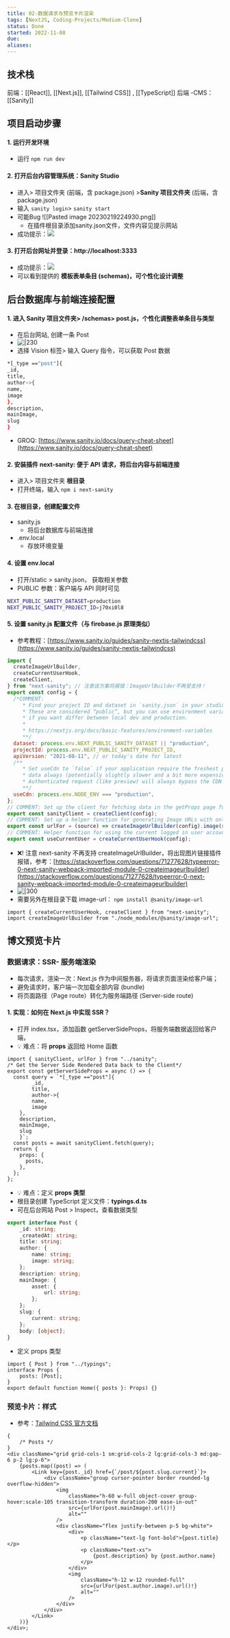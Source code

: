 ```yaml
---
title: 02-数据请求与预览卡片渲染
tags: [NextJS, Coding-Projects/Medium-Clone]
status: Done
started: 2022-11-08
due: 
aliases: 
---
```

## 技术栈
前端：[[React]], [[Next.js]], [[Tailwind CSS]] , [[TypeScript]]
后端 -CMS：[[Sanity]]
## 项目启动步骤
#### 1. 运行开发环境
- 运行 `npm run dev`
#### 2. 打开后台内容管理系统：Sanity Studio
- 进入> 项目文件夹 (前端，含 package.json) >**Sanity 项目文件夹** (后端，含 package.json)
- 输入 `sanity login`> `sanity start`
- 可能Bug ![[Pasted image 20230219224930.png]]
	- 在插件根目录添加sanity.json文件，文件内容见提示网站
- 成功提示：![](https://cdn.nlark.com/yuque/0/2022/png/29677165/1667816734814-c82315ac-430a-469d-9ba1-e0fba8f5ba1e.png)
#### 3. 打开后台网址并登录：http://localhost:3333
- 成功提示：![](https://cdn.nlark.com/yuque/0/2022/png/29677165/1667816908364-20aa7c2b-cf30-445b-bead-7fdca9ac140a.png)
- 可以看到提供的 **模板表单条目 (schemas)，可个性化设计调整**
## 后台数据库与前端连接配置
#### 1. 进入 Sanity 项目文件夹> /schemas> post.js，个性化调整表单条目与类型
- 在后台网站, 创建一条 Post
- ![|230](https://cdn.nlark.com/yuque/0/2022/png/29677165/1667887075605-f31e8541-a923-457a-a315-e64444f0578a.png)
- 选择 Vision 标签> 输入 Query 指令，可以获取 Post 数据

```bash
*[_type =="post"]{
_id,
title,
author->{
name,
image
},
description,
mainImage,
slug
}
```

- GROQ: [https://www.sanity.io/docs/query-cheat-sheet](https://www.sanity.io/docs/query-cheat-sheet)
#### 2. 安装插件 next-sanity: 便于 API 请求，将后台内容与前端连接
- 进入> 项目文件夹 **根目录**
- 打开终端，输入 `npm i next-sanity`
#### 3. 在根目录，创建配置文件
- sanity.js
	- 将后台数据库与前端连接
- .env.local
	- 存放环境变量
#### 4. 设置 env.local
- 打开/static > sanity.json， 获取相关参数
- PUBLIC 参数：客户端与 API 同时可见

```bash
NEXT_PUBLIC_SANITY_DATASET=production
NEXT_PUBLIC_SANITY_PROJECT_ID=j70xi0l8
```

#### 5. 设置 sanity.js 配置文件（与 firebase.js 原理类似）
- 参考教程：[https://www.sanity.io/guides/sanity-nextjs-tailwindcss](https://www.sanity.io/guides/sanity-nextjs-tailwindcss)

```JavaScript
import {
  createImageUrlBuilder,
  createCurrentUserHook,
  createClient,
} from "next-sanity"; // 注意该方案将报错：ImageUrlBuilder不再受支持！
export const config = {
  /*COMMENT:
	 * Find your project ID and dataset in `sanity.json` in your studio project.
	 * These are considered “public”, but you can use environment variables
	 * if you want differ between local dev and production.
	 *
	 * https://nextjs.org/docs/basic-features/environment-variables
	 **/
  dataset: process.env.NEXT_PUBLIC_SANITY_DATASET || "production",
  projectId: process.env.NEXT_PUBLIC_SANITY_PROJECT_ID,
  apiVersion: "2021-08-11", // or today's date for latest
  /**
	 * Set useCdn to `false` if your application require the freshest possible
	 * data always (potentially slightly slower and a bit more expensive).
	 * Authenticated request (like preview) will always bypass the CDN
	 **/
  useCdn: process.env.NODE_ENV === "production",
};
// COMMENT: Set up the client for fetching data in the getProps page function
export const sanityClient = createClient(config);
// COMMENT: Set up a helper function for generating Image URLs with only the asset reference data in your documents
export const urlFor = (source) => createImageUrlBuilder(config).image(source);
// COMMENT: Helper function for using the current logged in user account
export const useCurrentUser = createCurrentUserHook(config);
```

- ❌! 注意 next-sanity 不再支持 createImageUrlBuilder，将出现图片链接插件报错，参考：[https://stackoverflow.com/questions/71277628/typeerror-0-next-sanity-webpack-imported-module-0-createimageurlbuilder](https://stackoverflow.com/questions/71277628/typeerror-0-next-sanity-webpack-imported-module-0-createimageurlbuilder)
- ![|300](https://cdn.nlark.com/yuque/0/2022/png/29677165/1667892113084-da88f4f1-eeaa-4b98-b970-cf50a90f72c2.png)
- 需要另外在根目录下载 image-url： `npm install @sanity/image-url`

```JS
import { createCurrentUserHook, createClient } from "next-sanity";
import createImageUrlBuilder from "./node_modules/@sanity/image-url";
```

## 博文预览卡片
### 数据请求：SSR- 服务端渲染
- 每次请求，渲染一次：Next.js 作为中间服务器，将请求页面渲染给客户端；
- 避免请求时，客户端一次加载全部内容 (bundle)
- 将页面路径（Page route）转化为服务端路径 (Server-side route)
#### 1. 实现：如何在 Next.js 中实现 SSR？
- 打开 index.tsx，添加函数 getServerSideProps，将服务端数据返回给客户端，
- 💡 难点：将 **props** 返回给 Home 函数

```TSX
import { sanityClient, urlFor } from "../sanity";
/* Get the Server Side Rendered Data back to the Client*/
export const getServerSideProps = async () => {
  const query = `*[_type =="post"]{
		_id,
		title,
		author->{
		name,
		image
	},
	description,
	mainImage,
	slug
	}`;
  const posts = await sanityClient.fetch(query);
  return {
    props: {
      posts,
    },
  };
};
```

- 💡 难点：定义 **props 类型**
- 根目录创建 TypeScript 定义文件：**typings.d.ts**
- 可在后台网站 Post > Inspect，查看数据类型

```ts
export interface Post {
	_id: string;
	_createdAt: string;
	title: string;
	author: {
		name: string;
		image: string;
	};
	description: string;
	mainImage: {
		asset: {
			url: string;
		};
	};
	slug: {
		current: string;
	};
	body: [object];
}
```

- 定义 props 类型

```tsx
import { Post } from "../typings";
interface Props {
	posts: [Post];
}
export default function Home({ posts }: Props) {}
```

### 预览卡片：样式
- 参考：[Tailwind CSS 官方文档](https://tailwindcss.com/docs/guides/create-react-app)

```tsx
{
	/* Posts */
}
<div className="grid grid-cols-1 sm:grid-cols-2 lg:grid-cols-3 md:gap-6 p-2 lg:p-6">
	{posts.map((post) => (
		<Link key={post._id} href={`/post/${post.slug.current}`}>
			<div className="group cursor-pointer border rounded-lg overflow-hidden">
				<img
					className="h-60 w-full object-cover group-hover:scale-105 transition-transform duration-200 ease-in-out"
					src={urlFor(post.mainImage).url()!}
					alt=""
				/>
				<div className="flex justify-between p-5 bg-white">
					<div>
						<p className="text-lg font-bold">{post.title}</p>
						<p className="text-xs">
							{post.description} by {post.author.name}
						</p>
					</div>
					<img
						className="h-12 w-12 rounded-full"
						src={urlFor(post.author.image).url()!}
						alt=""
					/>
				</div>
			</div>
		</Link>
	))}
</div>;
```